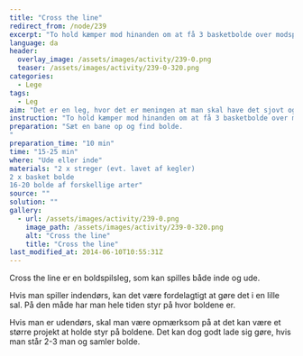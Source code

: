 ```yaml
---
title: "Cross the line"
redirect_from: /node/239
excerpt: "To hold kæmper mod hinanden om at få 3 basketbolde over modspillerens “streg”. Hvert hold har forskellige bolde til rådighed. Det hold der først får 2 af basketboldene over det andet holds “streg” vinder. Man må kun kaste overhåndskast. Man må ikke løbe ud på banen og hente boldene, så man skal vente på at der kommer en bold over ens streg. Man må kun kaste bolden derfra, hvor den triller over ens streg."
language: da
header:
  overlay_image: /assets/images/activity/239-0.png
  teaser: /assets/images/activity/239-0-320.png
categories: 
  - Lege
tags: 
  - Leg
aim: "Det er en leg, hvor det er meningen at man skal have det sjovt og skabe konkurrence mellem forskellige hold. Aktiviteten handler til dels om samarbejde, da det er meget nemmere at løse opgaven i "
instruction: "To hold kæmper mod hinanden om at få 3 basketbolde over modspillerens “streg”. Hvert hold har forskellige bolde til rådighed. Det hold der først får 2 af basketboldene over det andet holds “streg” vinder. Man må kun kaste overhåndskast. Man må ikke løbe ud på banen og hente boldene, så man skal vente på at der kommer en bold over ens streg. Man må kun kaste bolden derfra, hvor den triller over ens streg."
preparation: "Sæt en bane op og find bolde.
"
preparation_time: "10 min"
time: "15-25 min"
where: "Ude eller inde"
materials: "2 x streger (evt. lavet af kegler)
2 x basket bolde
16-20 bolde af forskellige arter"
source: ""
solution: ""
gallery:
  - url: /assets/images/activity/239-0.png
    image_path: /assets/images/activity/239-0-320.png
    alt: "Cross the line"
    title: "Cross the line"
last_modified_at: 2014-06-10T10:55:31Z
---
```

Cross the line er en boldspilsleg, som kan spilles både inde og ude.

Hvis man spiller indendørs, kan det være fordelagtigt at gøre det i en lille sal. På den måde har man hele tiden styr på hvor boldene er.

Hvis man er udendørs, skal man være opmærksom på at det kan være et større projekt at holde styr på boldene. Det kan dog godt lade sig gøre, hvis man står 2-3 man og samler bolde.
